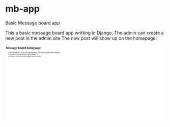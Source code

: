 # mb-app
Basic Message board app 

This a basic message board app writting in Django, The admin can create a new post in the admin site
The new post will show up on the homepage.

![Heres what the Homepage looks like](https://github.com/DonEdgar/mb-app/blob/main/message_board.png)
